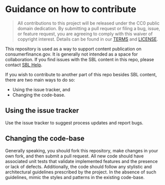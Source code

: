 # Guidance on how to contribute

> All contributions to this project will be released under the CC0 public domain
> dedication. By submitting a pull request or filing a bug, issue, or
> feature request, you are agreeing to comply with this waiver of copyright interest.
> Details can be found in our [TERMS](TERMS.md) and [LICENSE](LICENSE).

This repository is used as a way to support content publication on consumerfinance.gov.
It is generally not intended as a space for collaboration.
If you find issues with the SBL content in this repo, please contact [SBL Help](../readme/#getting-help).

If you wish to contribute to another part of this repo besides SBL content,
there are two main ways to do so:
 - Using the issue tracker, and
 - Changing the code-base.


## Using the issue tracker

Use the issue tracker to suggest process updates and report bugs.

## Changing the code-base

Generally speaking, you should fork this repository, make changes in your
own fork, and then submit a pull request. All new code should have associated
unit tests that validate implemented features and the presence or lack of defects.
Additionally, the code should follow any stylistic and architectural guidelines
prescribed by the project. In the absence of such guidelines, mimic the styles
and patterns in the existing code-base.

